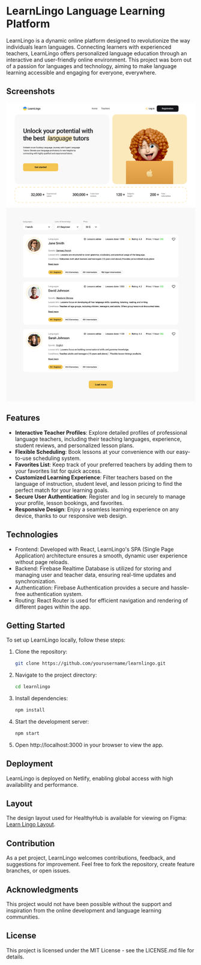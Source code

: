 # LearnLingo Language Learning Platform

LearnLingo is a dynamic online platform designed to revolutionize the way individuals learn languages. Connecting learners with experienced teachers, LearnLingo offers personalized language education through an interactive and user-friendly online environment. This project was born out of a passion for languages and technology, aiming to make language learning accessible and engaging for everyone, everywhere.

## Screenshots

![Welcome Page](./src/assets/images/home-page.jpg)
![Teachers Page](./src/assets/images/teachers-page.jpg)

## Features

- **Interactive Teacher Profiles**: Explore detailed profiles of professional language teachers, including their teaching languages, experience, student reviews, and personalized lesson plans.
- **Flexible Scheduling**: Book lessons at your convenience with our easy-to-use scheduling system.
- **Favorites List**: Keep track of your preferred teachers by adding them to your favorites list for quick access.
- **Customized Learning Experience**: Filter teachers based on the language of instruction, student level, and lesson pricing to find the perfect match for your learning goals.
- **Secure User Authentication**: Register and log in securely to manage your profile, lesson bookings, and favorites.
- **Responsive Design**: Enjoy a seamless learning experience on any device, thanks to our responsive web design.

## Technologies

- Frontend: Developed with React, LearnLingo's SPA (Single Page Application) architecture ensures a smooth, dynamic user experience without page reloads.
- Backend: Firebase Realtime Database is utilized for storing and managing user and teacher data, ensuring real-time updates and synchronization.
- Authentication: Firebase Authentication provides a secure and hassle-free authentication system.
- Routing: React Router is used for efficient navigation and rendering of different pages within the app.

## Getting Started

To set up LearnLingo locally, follow these steps:

1. Clone the repository:

   ```bash
   git clone https://github.com/yourusername/learnlingo.git

   ```

2. Navigate to the project directory:

   ```bash
   cd learnlingo

   ```

3. Install dependencies:

   ```bash
   npm install

   ```

4. Start the development server:

   ```bash
   npm start

   ```

5. Open http://localhost:3000 in your browser to view the app.

## Deployment

LearnLingo is deployed on Netlify, enabling global access with high availability and performance.

## Layout

The design layout used for HealthyHub is available for viewing on Figma:
[Learn Lingo Layout](https://www.figma.com/file/dewf5jVviSTuWMMyU3d8Mc/Learn-Lingo?type=design&node-id=6-356&mode=design&t=CCdMpN1epvKY54Mp-0).

## Contribution

As a pet project, LearnLingo welcomes contributions, feedback, and suggestions for improvement. Feel free to fork the repository, create feature branches, or open issues.

## Acknowledgments

This project would not have been possible without the support and inspiration from the online development and language learning communities.

## License

This project is licensed under the MIT License - see the LICENSE.md file for details.
